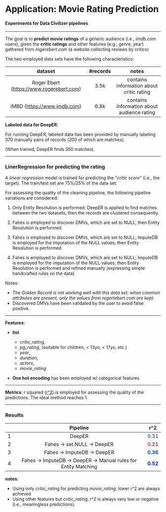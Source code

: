 # Application: Movie Rating Prediction
#### Experiments for Data Civilizer pipelines

-----

The goal is to **predict movie ratings** of a generic audience (i.e., *imdb.com* users), given the **critic ratings** and other features (e.g., genre, year) gathered from *rogerebert.com* (a website collecting reviews by critics)

The two employed data sets have the following characteristics:
    
|dataset|#records|notes|
|:--: |:--:|:--:|
|Roger Ebert (https://www.rogerebert.com) |3.5k|contains information about critic rating|
|IMBD (https://www.imdb.com) |6.8k|contains information about audience rating|


**Labeled data for DeepER**:

For running DeepER, labeled data has been provided by manually labeling 370 manually pairs of records (200 of which are matches).

(When trained, DeepER finds 350 matches).


-----

### LinerRegression for predicting the rating

A *linear regression* model is trained for predicting the "*critic score*" (i.e., the target).
The train/test set are 75%/25% of the data set.

For assessing the quality of the cleaning pipeline, the following pipeline variations are considered:

1. Only Entity Resolution is performed: DeepER is applied to find matches between the two datasets, then the records are clustered consequently.

2. Fahes is employed to discover DMVs, which are set to NULL; then Entity Resolution is performed.

3. Fahes is employed to discover DMVs, which are set to NULL; ImputeDB is employed for the imputation of the NULL values; then Entity Resolution is performed.

4. Fahes is employed to discover DMVs, which are set to NULL; ImputeDB is employed for the imputation of the NULL values; then Entity Resolution is performed and refined manually (expressing simple handcrafted rules on the data).

Notes:

- *The Golden Record is not working well with this data set; when common attributes are present, only the values from rogertebert.com are kept*.
- Discovered DMVs have been validated by the user to avoid false positive.

---


**Features**:

- **list**:
	- *critic_rating*,
	- *pg_rating*, (suitable for children, < 13yo, < 17yo, etc.)
	- *year*,
	- *duration*,
	- *actors*,
	- *movie_rating*

- **One hot encoding** has been employed w/ categorical features

---

**Metrics**: r squared ([r^2](https://en.wikipedia.org/wiki/Coefficient_of_determination)) is employed for assessing the quality of the predictions.
The ideal method reaches 1.

---

### Results

||Pipeline|**r^2**|
|:--:|:--:|:--:|
|1| DeepER| <span style="color:#557799">**0.31**</span> |
|2| Fahes -> set NULL -> DeepER | <span style="color:#AA5555">**0.21**</span> |
|3| Fahes -> ImputeDB -> DeepER      | <span style="color:#0055BB">**0.36**</span> |
|4| Fahes -> ImputeDB -> DeepER -> Manual rules for Entity Matching | <span style="color:#0022FF">**0.52**</span> |


**notes**:

- Using only *critic_rating* for predicting *movie_rating*, lower r^2 are always achieved
- Using other features but *critic_rating*, r^2 is always very low or negative (i.e., meaningless predictions).

